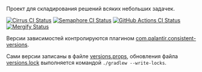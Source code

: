 Проект для складирования решений всяких небольших задачек.

[![Cirrus CI Status](https://api.cirrus-ci.com/github/valery1707/problem-solving.svg)](https://cirrus-ci.com/github/valery1707/problem-solving)
[![Semaphore CI Status](https://valery1707.semaphoreci.com/badges/problem-solving/branches/main.svg?style=shields&key=0a29a9dd-eb95-4312-a5cc-579d19d143cb)](https://valery1707.semaphoreci.com/projects/problem-solving)
[![GitHub Actions CI Status](https://github.com/valery1707/problem-solving/actions/workflows/check.yml/badge.svg)](https://github.com/valery1707/problem-solving/actions/workflows/check.yml)
[![Mergify Status](https://img.shields.io/endpoint.svg?url=https://api.mergify.com/v1/badges/valery1707/problem-solving&style=flat)](https://dashboard.mergify.com/github/valery1707/repo/problem-solving)

Версии зависимостей контролируются плагином [com.palantir.consistent-versions](https://github.com/palantir/gradle-consistent-versions).

Сами версии записаны в файле [versions.props](versions.props), обновления файла [versions.lock](versions.lock) выполняется командой `./gradlew --write-locks`.
